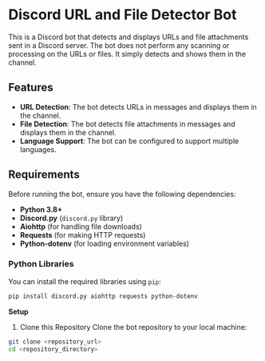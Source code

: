 # Discord URL and File Detector Bot

This is a Discord bot that detects and displays URLs and file attachments sent in a Discord server. The bot does not perform any scanning or processing on the URLs or files. It simply detects and shows them in the channel.

## Features

- **URL Detection**: The bot detects URLs in messages and displays them in the channel.
- **File Detection**: The bot detects file attachments in messages and displays them in the channel.
- **Language Support**: The bot can be configured to support multiple languages.

## Requirements

Before running the bot, ensure you have the following dependencies:

- **Python 3.8+**
- **Discord.py** (`discord.py` library)
- **Aiohttp** (for handling file downloads)
- **Requests** (for making HTTP requests)
- **Python-dotenv** (for loading environment variables)

### Python Libraries

You can install the required libraries using `pip`:

```bash
pip install discord.py aiohttp requests python-dotenv
```

**Setup**
1. Clone this Repository
Clone the bot repository to your local machine:
```bash
git clone <repository_url>
cd <repository_directory>
```

